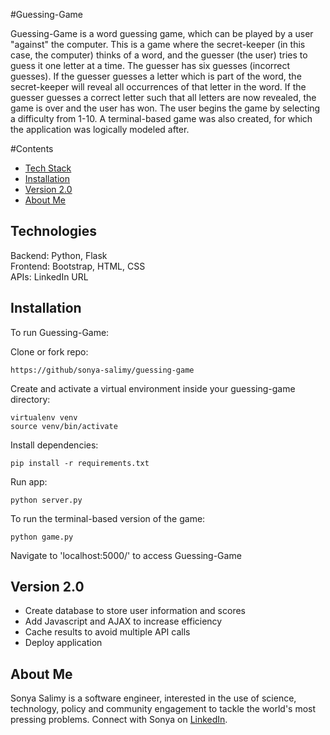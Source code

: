 #Guessing-Game

Guessing-Game is a word guessing game, which can be played by a user "against" the computer. This is a game where the secret-keeper (in this case, the computer) thinks of a word, and the guesser (the user) tries to guess it one letter at a time. The guesser has six guesses (incorrect guesses). If the guesser guesses a letter which is part of the word, the secret-keeper will reveal all occurrences of that letter in the word. If the guesser guesses a correct letter such that all letters are now revealed, the game is over and the user has won. The user begins the game by selecting a difficulty from 1-10. A terminal-based game was also created, for which the application was logically modeled after.

#Contents

* [Tech Stack](#technologies)
* [Installation](#install)
* [Version 2.0](#version)
* [About Me](#aboutme)

## <a name="technologies"></a>Technologies
Backend: Python, Flask <br/>
Frontend: Bootstrap, HTML, CSS<br/>
APIs: LinkedIn URL <br/>

## <a name="install"></a>Installation

To run Guessing-Game:

Clone or fork repo:

```
https://github/sonya-salimy/guessing-game
```

Create and activate a virtual environment inside your guessing-game directory:

```
virtualenv venv
source venv/bin/activate
```

Install dependencies:

```
pip install -r requirements.txt
```

Run app:

```
python server.py
```
To run the terminal-based version of the game:

```
python game.py
```

Navigate to 'localhost:5000/' to access Guessing-Game

## <a name='version'></a>Version 2.0
* Create database to store user information and scores
* Add Javascript and AJAX to increase efficiency 
* Cache results to avoid multiple API calls
* Deploy application

## <a name="aboutme"></a>About Me
Sonya Salimy is a software engineer, interested in the use of science, technology, policy and community engagement to tackle the world's most pressing problems.
Connect with Sonya on [LinkedIn](http://www.linkedin.com/in/sonya-salimy).

